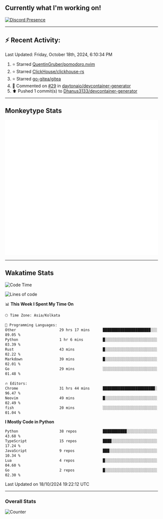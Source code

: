 ## Currently what I'm working on!
[![Discord Presence](https://lanyard.cnrad.dev/api/534981034400284712)](https://discord.com/users/534981034400284712)

---

## :zap: Recent Activity:
<!--RECENT_ACTIVITY:last_update-->
Last Updated: Friday, October 18th, 2024, 6:10:34 PM
<!--RECENT_ACTIVITY:last_update_end-->
<!--RECENT_ACTIVITY:start-->
1. ⭐ Starred [QuentinGruber/pomodoro.nvim](https://github.com/QuentinGruber/pomodoro.nvim)<br>
2. ⭐ Starred [ClickHouse/clickhouse-rs](https://github.com/ClickHouse/clickhouse-rs)<br>
3. ⭐ Starred [go-gitea/gitea](https://github.com/go-gitea/gitea)<br>
4. 💬 Commented on [#29](https://github.com/daytonaio/devcontainer-generator/pull/29#issuecomment-2402710440) in [daytonaio/devcontainer-generator](https://github.com/daytonaio/devcontainer-generator)<br>
5. ⬆️ Pushed 1 commit(s) to [Dhanus3133/devcontainer-generator](https://github.com/Dhanus3133/devcontainer-generator)<br>
<!--RECENT_ACTIVITY:end-->

---

## Monkeytype Stats
<a href="https://monkeytype.com/profile/dhanus">
  <img src="https://raw.githubusercontent.com/Dhanus3133/Dhanus3133/monkeytype/monkeytype-lb.svg" alt="Monkeytype Profile" />
</a>

---

## Wakatime Stats
<!--START_SECTION:waka-->
![Code Time](http://img.shields.io/badge/Code%20Time-2%2C257%20hrs%2026%20mins-blue)

![Lines of code](https://img.shields.io/badge/From%20Hello%20World%20I%27ve%20Written-6.1%20million%20lines%20of%20code-blue)

📊 **This Week I Spent My Time On** 

```text
🕑︎ Time Zone: Asia/Kolkata

💬 Programming Languages: 
Other                    29 hrs 17 mins      ██████████████████████░░░   89.05 % 
Python                   1 hr 6 mins         █░░░░░░░░░░░░░░░░░░░░░░░░   03.39 % 
Rust                     43 mins             █░░░░░░░░░░░░░░░░░░░░░░░░   02.22 % 
Markdown                 39 mins             █░░░░░░░░░░░░░░░░░░░░░░░░   02.01 % 
Go                       29 mins             ░░░░░░░░░░░░░░░░░░░░░░░░░   01.48 % 

🔥 Editors: 
Chrome                   31 hrs 44 mins      ████████████████████████░   96.47 % 
Neovim                   49 mins             █░░░░░░░░░░░░░░░░░░░░░░░░   02.49 % 
fish                     20 mins             ░░░░░░░░░░░░░░░░░░░░░░░░░   01.04 % 
```

**I Mostly Code in Python** 

```text
Python                   38 repos            ███████████░░░░░░░░░░░░░░   43.68 % 
TypeScript               15 repos            ████░░░░░░░░░░░░░░░░░░░░░   17.24 % 
JavaScript               9 repos             ███░░░░░░░░░░░░░░░░░░░░░░   10.34 % 
Lua                      4 repos             █░░░░░░░░░░░░░░░░░░░░░░░░   04.60 % 
Go                       2 repos             █░░░░░░░░░░░░░░░░░░░░░░░░   02.30 % 
```




 Last Updated on 18/10/2024 19:22:12 UTC
<!--END_SECTION:waka-->
---

### Overall Stats

<img src="https://moe-counter.glitch.me/get/@Dhanus3133?theme=asoul" alt="Counter" />
